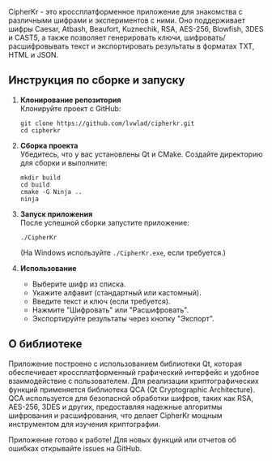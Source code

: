 CipherKr - это кроссплатформенное приложение для знакомства с различными шифрами и экспериментов с ними. Оно поддерживает шифры Caesar, Atbash, Beaufort, Kuznechik, RSA, AES-256, Blowfish, 3DES и CAST5, а также позволяет генерировать ключи, шифровать/расшифровывать текст и экспортировать результаты в форматах TXT, HTML и JSON.

## Инструкция по сборке и запуску

1. **Клонирование репозитория**  
   Клонируйте проект с GitHub:  
   ~~~
   git clone https://github.com/lvwlad/cipherkr.git
   cd cipherkr
   ~~~

2. **Сборка проекта**  
   Убедитесь, что у вас установлены Qt и CMake. Создайте директорию для сборки и выполните:  
   ~~~
   mkdir build
   cd build
   cmake -G Ninja ..
   ninja
   ~~~

3. **Запуск приложения**  
   После успешной сборки запустите приложение:  
   ~~~
   ./CipherKr
   ~~~
   (На Windows используйте `./CipherKr.exe`, если требуется.)

4. **Использование**  
   - Выберите шифр из списка.  
   - Укажите алфавит (стандартный или кастомный).  
   - Введите текст и ключ (если требуется).  
   - Нажмите "Шифровать" или "Расшифровать".  
   - Экспортируйте результаты через кнопку "Экспорт".

## О библиотеке
Приложение построено с использованием библиотеки Qt, которая обеспечивает кроссплатформенный графический интерфейс и удобное взаимодействие с пользователем. Для реализации криптографических функций применяется библиотека QCA (Qt Cryptographic Architecture). QCA используется для безопасной обработки шифров, таких как RSA, AES-256, 3DES и других, предоставляя надежные алгоритмы шифрования и расшифрования, что делает CipherKr мощным инструментом для изучения криптографии.

Приложение готово к работе! Для новых функций или отчетов об ошибках открывайте issues на GitHub.
